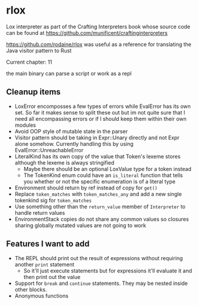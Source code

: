 # rlox

Lox interpreter as part of the Crafting Interpreters book whose source code can be found at <https://github.com/munificent/craftinginterpreters>

<https://github.com/rodaine/rlox> was useful as a reference for translating the Java visitor pattern to Rust

Current chapter: 11

the main binary can parse a script or work as a repl

## Cleanup items

- LoxError encomposses a few types of errors while EvalError has its own set. So far it makes sense to split these out but im not quite sure that I need all encompassing errors or if I should keep them within their own modules
- Avoid OOP style of mutable state in the parser
- Visitor pattern should be taking in Expr::Unary directly and not Expr alone somehow. Currently handling this by using EvalError::UnreachableError
- LiteralKind has its own copy of the value that Token's lexeme stores although the lexeme is always stringified
  - Maybe there should be an optional LoxValue type for a token instead
  - The TokenKind enum could have an `is_literal` function that tells you whether or not the specific enumeration is of a literal type
- Environment should return by ref instead of copy for `get()`
- Replace `token_matches` with `token_matches_any` and add a new single tokenkind sig for `token_matches`
- Use something other than the `return_value` member of `Interpreter` to handle return values
- EnvironmentStack copies do not share any common values so closures sharing globally mutated values are not going to work

## Features I want to add

- The REPL should print out the result of expressions without requiring another `print` statement
  - So it'll just execute statements but for expressions it'll evaluate it and then print out the value
- Support for `break` and `continue` statements. They may be nested inside other blocks.
- Anonymous functions
